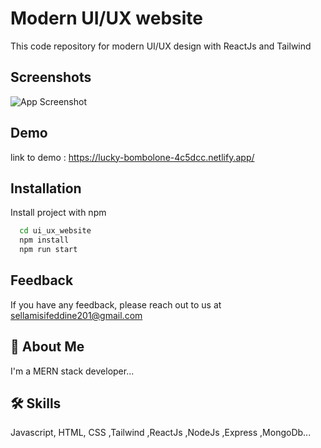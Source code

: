 
# Modern UI/UX website 

This code repository for modern UI/UX design with ReactJs and Tailwind

## Screenshots

![App Screenshot](https://camo.githubusercontent.com/c4493d95984ace14ebef070617d63d2fa8068b02a1359d1a311b175ce623026b/68747470733a2f2f692e6962622e636f2f424b31486e30782f53637265656e73686f742d323032322d30382d30382d61742d342d30352d34382d504d2e706e67)

## Demo

link to demo : https://lucky-bombolone-4c5dcc.netlify.app/


## Installation

Install project with npm

```bash
  cd ui_ux_website
  npm install 
  npm run start 
```
    
## Feedback

If you have any feedback, please reach out to us at sellamisifeddine201@gmail.com


## 🚀 About Me
I'm a MERN stack developer...


## 🛠 Skills
Javascript, HTML, CSS ,Tailwind ,ReactJs ,NodeJs ,Express ,MongoDb...
